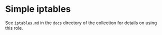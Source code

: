 # Simple iptables
See `iptables.md` in the `docs` directory of the collection for details on using this role.
